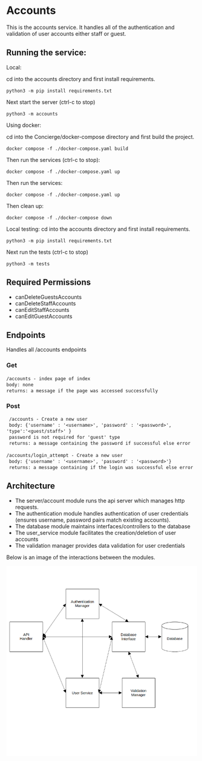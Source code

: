 # Accounts

This is the accounts service. It handles all of the authentication and validation of user accounts either staff or guest.

## Running the service:

Local:

 cd into the accounts directory and first install requirements.

```
python3 -m pip install requirements.txt
```
Next start the server (ctrl-c to stop)
```
python3 -m accounts
```

Using docker:

 cd into the Concierge/docker-compose directory and first build the project.

```
docker compose -f ./docker-compose.yaml build
```
Then run the services (ctrl-c to stop):
```
docker compose -f ./docker-compose.yaml up
```
Then run the services:
```
docker compose -f ./docker-compose.yaml up
```

Then clean up:
```
docker compose -f ./docker-compose down
```

Local testing:
cd into the accounts directory and first install requirements.

```
python3 -m pip install requirements.txt
```
Next run the tests (ctrl-c to stop)
```
python3 -m tests
```

## Required Permissions
- canDeleteGuestsAccounts
- canDeleteStaffAccounts
- canEditStaffAccounts
- canEditGuestAccounts

## Endpoints
Handles all /accounts endpoints

### Get
    /accounts - index page of index
    body: none
    returns: a message if the page was accessed successfully

### Post
     /accounts - Create a new user
     body: {'username' : '<username>', 'password' : '<password>', 'type':'<guest/staff>' }
     password is not required for 'guest' type
     returns: a message containing the password if successful else error

    /accounts/login_attempt - Create a new user
     body: {'username' : '<username>', 'password' : '<password>'}
     returns: a message containing if the login was successful else error


## Architecture

-   The server/account module runs the api server which manages http requests.
-   The authentication module handles authentication of user credentials (ensures username, password pairs match existing accounts).
-   The database module maintains interfaces/controllers to the database
-   The user_service module facilitates the creation/deletion of user accounts
-   The validation manager provides data validation for user credentials

Below is an image of the interactions between the modules.

![account_architecture](/src/accounts/images/account_diagram.png)